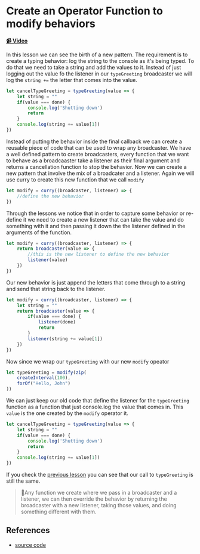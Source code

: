 # Create an Operator Function to modify behaviors

**[📹 Video](https://egghead.io/lessons/egghead-create-an-operator-function-to-modify-behaviors)**

In this lesson we can see the birth of a new pattern. 
The requirement is to create a typing behavior: log the string to the console as it's being typed. To do that we need to take a string and add the values to it. Instead of just logging out the value fo the listener in our `typeGreeting` broadcaster we will log the  `string +=` the letter that comes into the value.

```javascript
let cancelTypeGreeting = typeGreeting(value => {
    let string = ""
    if(value === done) {
        console.log('Shutting down')
        return
    }
    console.log(string += value[1])
})
```
Instead of putting the behavior inside the final callback we can create a reusable piece of code that can be used to wrap any broadcaster.
We have a well defined pattern to create broadcasters, every function that we want to behave as a broadcaaster take a listener as their final argument and returns a cancellation function to stop the behavior. Now we can create a new pattern that involve the mix of a broadcater and a listener. Again we will use curry to create this new function that we call `modify`

```javascript
let modify = curry((broadcaster, listener) => {
    //define the new behavior     
})
```

Through the lessons we notice that in order to capture some behavior or re-define it we need to create a new listener that can take the value and do something with it and then passing it down the the listener defined in the arguments of the function.

```javascript
let modify = curry((broadcaster, listener) => {
    return broadcaster(value => {
        //this is the new listener to define the new behavior
        listener(value)
    })    
})
```

Our new behavior is just append the letters that come through to a string and send that string back to the listener.

```javascript
let modify = curry((broadcaster, listener) => {
    let string = ""
    return broadcaster(value => {
        if(value === done) {
            listener(done)
            return 
        }
        listener(string += value[1])
    })    
})
```

Now since we wrap our `typeGreeting` with our new `modify` opeator 

```javascript
let typeGreeting = modify(zip(
    createInterval(100),
    forOf("Hello, John")
))
```

We can just keep our old code that define the listener for the `typeGreeting` function as a function that just console.log the value that comes in. This `value`  is the one created by the `modify` operator it.


```javascript
let cancelTypeGreeting = typeGreeting(value => {
    let string = ""
    if(value === done) {
        console.log('Shutting down')
        return
    }
    console.log(string += value[1])
})
```

If you check the [previous lesson](18-pass-a-done-symbol-when-an-async-function-is-done.md) you can see that our call to `typeGreeting` is still the same.

> 🔑Any function we create where we pass in a broadcaster and a listener, we can then override the behavior by returning the broadcaster with a new listener, taking those values, and doing something different with them.


## References

- [source code](https://github.com/johnlindquist/crafting-functions/blob/operator/src/index.js)


